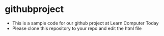 # githubproject
- This is a sample code for our github project at Learn Computer Today
- Please clone this repository to your repo and edit the html file
  
